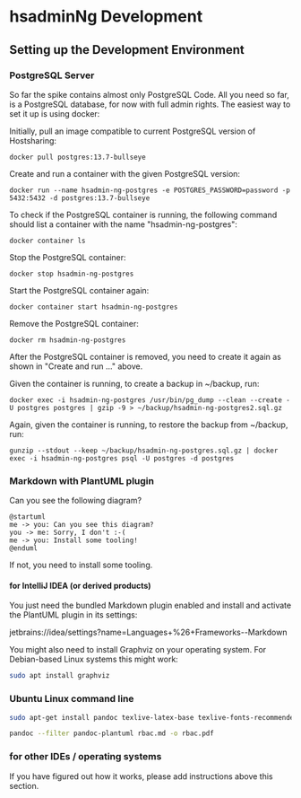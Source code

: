 # hsadminNg Development

## Setting up the Development Environment

### PostgreSQL Server

So far the spike contains almost only PostgreSQL Code. 
All you need so far, is a PostgreSQL database, for now with full admin rights.
The easiest way to set it up is using docker:

Initially, pull an image compatible to current PostgreSQL version of Hostsharing:

    docker pull postgres:13.7-bullseye

Create and run a container with the given PostgreSQL version:

    docker run --name hsadmin-ng-postgres -e POSTGRES_PASSWORD=password -p 5432:5432 -d postgres:13.7-bullseye

To check if the PostgreSQL container is running, the following command should list a container with the name "hsadmin-ng-postgres": 

    docker container ls

Stop the PostgreSQL container:
    
    docker stop hsadmin-ng-postgres

Start the PostgreSQL container again:

    docker container start hsadmin-ng-postgres

Remove the PostgreSQL container:

    docker rm hsadmin-ng-postgres

After the PostgreSQL container is removed, you need to create it again as shown in "Create and run ..." above.

Given the container is running, to create a backup in ~/backup, run:

    docker exec -i hsadmin-ng-postgres /usr/bin/pg_dump --clean --create -U postgres postgres | gzip -9 > ~/backup/hsadmin-ng-postgres2.sql.gz 


Again, given the container is running, to restore the backup from ~/backup, run:

    gunzip --stdout --keep ~/backup/hsadmin-ng-postgres.sql.gz | docker exec -i hsadmin-ng-postgres psql -U postgres -d postgres


### Markdown with PlantUML plugin

Can you see the following diagram?

```plantuml
@startuml
me -> you: Can you see this diagram?
you -> me: Sorry, I don't :-(
me -> you: Install some tooling!
@enduml
```

If not, you need to install some tooling.

#### for IntelliJ IDEA (or derived products)

You just need the bundled Markdown plugin enabled and install and activate the PlantUML plugin in its settings:

jetbrains://idea/settings?name=Languages+%26+Frameworks--Markdown 

You might also need to install Graphviz on your operating system.
For Debian-based Linux systems this might work:

```sh
sudo apt install graphviz
```


### Ubuntu Linux command line

```sh
sudo apt-get install pandoc texlive-latex-base texlive-fonts-recommended texlive-extra-utils texlive-latex-extra pandoc-plantuml-filter
```

```sh
pandoc --filter pandoc-plantuml rbac.md -o rbac.pdf
```

### for other IDEs / operating systems

If you have figured out how it works, please add instructions above this section.
